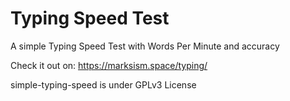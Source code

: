 # Typing Speed Test

A simple Typing Speed Test with Words Per Minute
and accuracy

Check it out on:
https://marksism.space/typing/

simple-typing-speed is under GPLv3 License
